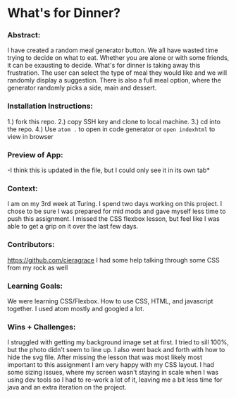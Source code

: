 
# What's for Dinner?

### Abstract:
[//]: <> (Briefly describe what you built and its features. What problem is the app solving? How does this application solve that problem?)
I have created a random meal generator button. We all have wasted time trying to decide on what to eat. Whether you are alone or with some friends, it can be exausting to decide. What's for dinner is taking away this frustration. The user can select the type of meal they would like and we will randomly display a suggestion. There is also a full meal option, where the generator randomly picks a side, main and dessert.
### Installation Instructions:
[//]: <> (What steps does a person have to take to get your app cloned down and running?)
1.) fork this repo.
2.) copy SSH key and clone to local machine.
3.) cd into the repo.
4.) Use `atom .` to open in code generator or `open indexhtml` to view in browser

### Preview of App:
[//]: <> (Provide ONE gif or screenshot of your application - choose the "coolest" piece of functionality to show off.)
-I think this is updated in the file, but I could only see it in its own tab*

### Context:
[//]: <> (Give some context for the project here. How long did you have to work on it? How far into the Turing program are you?)
I am on my 3rd week at Turing. I spend two days working on this project. I chose to be sure I was prepared for mid mods and gave myself less time to push this assignment. I missed the CSS flexbox lesson, but feel like I was able to get a grip on it over the last few days.

### Contributors:
[//]: <> (Who worked on this application? Link to their GitHubs.)
https://github.com/cieragrace
I had some help talking through some CSS from my rock as well

### Learning Goals:
[//]: <> (What were the learning goals of this project? What tech did you work with?)
We were learning CSS/Flexbox. How to use CSS, HTML, and javascript together. I used atom mostly and googled a lot.

### Wins + Challenges:
[//]: <> (What are 2-3 wins you have from this project? What were some challenges you faced - and how did you get over them?)
I struggled with getting my background image set at first. I tried to sill 100%, but the photo didn't seem to line up. I also went back and forth with how to hide the svg file.
After missing the lesson that was most likely most important to this assignment I am very happy with my CSS layout. I had some sizing issues, where my screen wasn't staying in scale when I was using dev tools so I had to re-work a lot of it, leaving me a bit less time for java and an extra iteration on the project.
